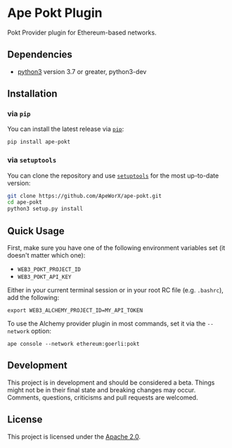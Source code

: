 # Ape Pokt Plugin

Pokt Provider plugin for Ethereum-based networks.

## Dependencies

* [python3](https://www.python.org/downloads) version 3.7 or greater, python3-dev

## Installation

### via `pip`

You can install the latest release via [`pip`](https://pypi.org/project/pip/):

```bash
pip install ape-pokt
```

### via `setuptools`

You can clone the repository and use [`setuptools`](https://github.com/pypa/setuptools) for the most up-to-date version:

```bash
git clone https://github.com/ApeWorX/ape-pokt.git
cd ape-pokt
python3 setup.py install
```

## Quick Usage

First, make sure you have one of the following environment variables set (it doesn't matter which one):

* `WEB3_POKT_PROJECT_ID`
* `WEB3_POKT_API_KEY`

Either in your current terminal session or in your root RC file (e.g. `.bashrc`), add the following:
```
export WEB3_ALCHEMY_PROJECT_ID=MY_API_TOKEN
```
To use the Alchemy provider plugin in most commands, set it via the `--network` option:
```
ape console --network ethereum:goerli:pokt
```
## Development

This project is in development and should be considered a beta.
Things might not be in their final state and breaking changes may occur.
Comments, questions, criticisms and pull requests are welcomed.

## License

This project is licensed under the [Apache 2.0](LICENSE).

